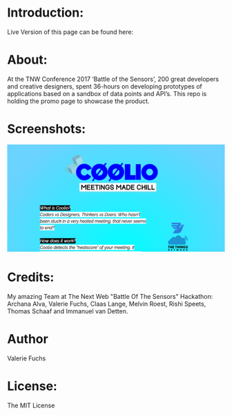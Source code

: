 <h1>Introduction:</h1>
<p>Live Version of this page can be found here:<a href="coolio.fun"></a></p>

<h1>About:</h1>
<p>At the TNW Conference 2017 ‘Battle of the Sensors’, 200 great developers and creative designers, spent 36-hours on developing prototypes of applications based on a sandbox of data points and API’s. This repo is holding the promo page to showcase the product.<br>

<h1>Screenshots:</h1>

![Coolio Page](/screenshots/coolio.png?raw=true "Coolio")

<h1>Credits:</h1>
<p>My amazing Team at The Next Web "Battle Of The Sensors" Hackathon: Archana Alva, Valerie Fuchs, Claas Lange, Melvin Roest, Rishi Speets, Thomas Schaaf and Immanuel van Detten.<br>
</p>

<h1>Author</h1>
<p>Valerie Fuchs<br>
</p>

<h1>License:</h1>
<p>The MIT License</p>


